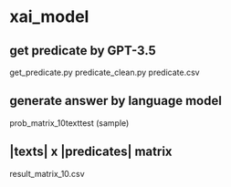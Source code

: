 # xai_model
## get predicate by GPT-3.5
get_predicate.py
predicate_clean.py
predicate.csv
## generate answer by language model
prob_matrix_10texttest (sample)
## |texts| x |predicates| matrix
result_matrix_10.csv
